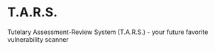 # T.A.R.S.
Tutelary Assessment-Review System (T.A.R.S.) - your future favorite vulnerability scanner
